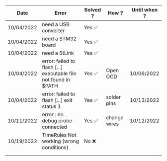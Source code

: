 | **Date**    | **Error**                                                        | **Solved ?** | **How ?**    | **Until when ?** |
|-------------|------------------------------------------------------------------|--------------|--------------| -----------------|
|  10/04/2022 | need a USB converter                                             |  Yes    ✅   |             |                  |
|  10/04/2022 | need a STM32 board                                               |  Yes    ✅   |             |                  |
|  10/04/2022 | need a StLink                                                    |  Yes    ✅   |             |                  |
|  10/04/2022 | error: failed to flash [...] executable file not found in $PATH  |  Yes    ✅   | Open OCD    |    10/06/2022    |
|  10/04/2022 | error: failed to flash [...] exit status 1                       |  Yes    ✅   | solder pins |  10/13/2022    |
|  10/11/2022 | error : no debug probe connected                                 |  Yes    ✅   | change wires|  10/12/2022   |
|  10/19/2022 | TimeRules Not working (wrong conditions)                         |  No     ❌   |             |                 |
|             |                                                                  |               |             |                  |
|             |                                                                  |               |             |                  |
